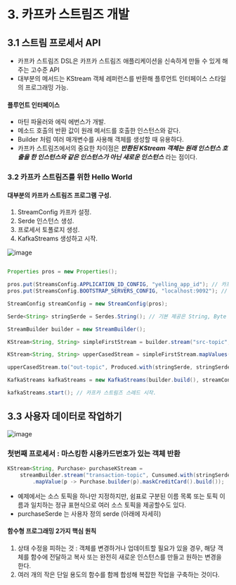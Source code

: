 # 3. 카프카 스트림즈 개발

## 3.1 스트림 프로세서 API
 * 카프카 스트림즈 DSL은 카프카 스트림즈 애플리케이션을 신속하게 만들 수 있게 해주는 고수준 API
 * 대부분의 메서드는 KStream 객체 레퍼런스를 반환해 플루언트 인터페이스 스타일의 프로그래밍 가능.

#### 플루언트 인터페이스
 * 마틴 파울러와 에릭 에번스가 개발.
 * 메소드 호출의 반환 값이 원래 메서드를 호출한 인스턴스와 같다.
 * Builder 처럼 여러 매개변수를 사용해 객체를 생성할 때 유용하다.
 * 카프카 스트림즈에서의 중요한 차이점은 ***반환된 KStream 객체는 원래 인스턴스 호출을 한 인스턴스와 같은  인스턴스가 아닌 새로운 인스턴스*** 라는 점이다.


### 3.2 카프카 스트림즈를 위한 Hello World
#### 대부분의 카프카 스트림즈 프로그램 구성.
1. StreamConfig 카프카 설정.
2. Serde 인스턴스 생성.
3. 프로세서 토폴로지 생성.
4. KafkaStreams 생성하고 시작.


![image](https://user-images.githubusercontent.com/48814463/194521777-231b0eed-f705-46a8-986d-766810da46c9.png)

```java

Properties pros = new Properties();

pros.put(StreamsConfig.APPLICATION_ID_CONFIG, "yelling_app_id"); // 카프카 스트림즈 애플리케이션 식별. 전체 클러스터에서 고유한 값이어야 한다.
pros.put(StreamsConfig.BOOTSTRAP_SERVERS_CONFIG, "localhost:9092"); // 카프카 클러스터 위치.

StreamConfig streamConfig = new StreamConfig(pros);

Serde<String> stringSerde = Serdes.String(); // 기본 제공은 String, Byte 배열, Long, integer, Double

StreamBuilder builder = new StreamBuilder();

KStream<String, String> simpleFirstStream = builder.stream("src-topic", Consumed.with(stringSerde, stringSerde)); // 소스 토픽에서 데이터를 받아옴.

KStream<String, String> upperCasedStream = simpleFirstStream.mapValues(String::toUpperCase); // 원래 값은 수정하면 안된다. 변화된 복사본을 넘긴다.

upperCasedStream.to("out-topic", Produced.with(stringSerde, stringSerde)); // 아웃 토픽으로 데이터를 내보냄.

KafkaStreams kafkaStreams = new KafkaStreams(builder.build(), streamConfig);

kafkaStreams.start(); // 카프카 스트림즈 스레드 시작.

```


## 3.3 사용자 데이터로 작업하기

![image](https://user-images.githubusercontent.com/48814463/194524288-ec19a814-b314-4894-9a4e-29cec5833005.png)

### 첫번째 프로세서 : 마스킹한 시용카드번호가 있는 객체 반환
```java
KStream<String, Purchase> purchaseKStream = 
    streamBuilder.stream("transaction-topic", Cunsumed.with(stringSerde, purchaseSerde))
        .mapValue(p -> Purchase.builder(p).maskCreditCard().build());
```
 * 예제에서는 소스 토픽을 하나만 지정하지만, 쉼표로 구분된 이름 목록 또는 토픽 이름과 일치하는 정규 표현식으로 여러 소스 토픽을 제공할수도 있다.
 * purchaseSerde 는 사용자 정의 serde (아래에 자세히)

#### 함수형 프로그래밍 2가지 핵심 원칙
1. 상태 수정을 피하는 것 : 객체를 변경하거나 업데이트할 필요가 있을 경우, 해당 객체를 함수에 전달하고 복사 또는 완전히 새로운 인스턴스를 만들고 원하는 변경을 한다.
2. 여러 개의 작은 단일 용도의 함수를 함께 합성해 복잡한 작업을 구축하는 것이다.


